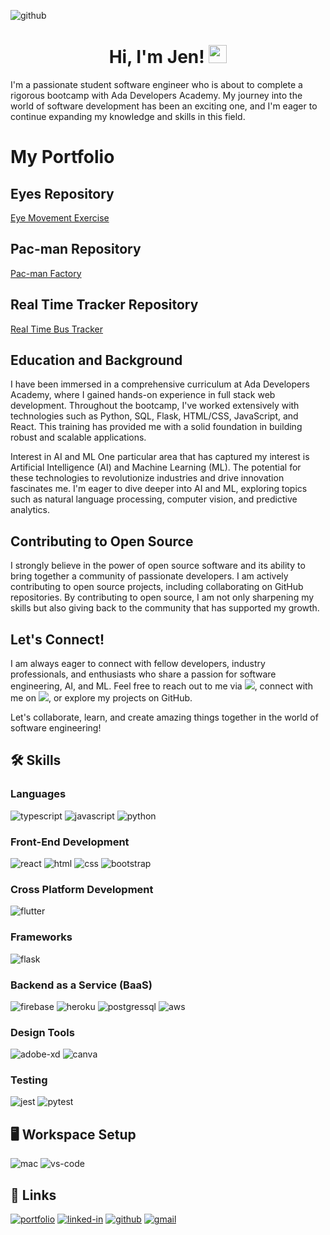 ![github](https://img.shields.io/badge/GitHub-000000?style=for-the-badge&logo=GitHub&logoColor=white)

<h1 align="center">Hi, I'm Jen! <img src="https://media.giphy.com/media/hvRJCLFzcasrR4ia7z/giphy.gif" width="29px" height="29px"></h1>
I'm a passionate student software engineer who is about to complete a rigorous bootcamp with Ada Developers Academy. My journey into the world of software development has been an exciting one, and I'm eager to continue expanding my knowledge and skills in this field.

# My Portfolio
## Eyes Repository
<a href="https://jenniferwtam.github.io/Eye-Exercise/">Eye Movement Exercise</a>

## Pac-man Repository
<a href="https://jenniferwtam.github.io/Pacman-Exercise">Pac-man Factory</a>

## Real Time Tracker Repository
<a href="https://jenniferwtam.github.io/Real-Time-Bus-Tracking/">Real Time Bus Tracker</a>

## Education and Background
I have been immersed in a comprehensive curriculum at Ada Developers Academy, where I gained hands-on experience in full stack web development. Throughout the bootcamp, I've worked extensively with technologies such as Python, SQL, Flask, HTML/CSS, JavaScript, and React. This training has provided me with a solid foundation in building robust and scalable applications.

Interest in AI and ML
One particular area that has captured my interest is Artificial Intelligence (AI) and Machine Learning (ML). The potential for these technologies to revolutionize industries and drive innovation fascinates me. I'm eager to dive deeper into AI and ML, exploring topics such as natural language processing, computer vision, and predictive analytics.

## Contributing to Open Source
I strongly believe in the power of open source software and its ability to bring together a community of passionate developers. I am actively contributing to open source projects, including collaborating on GitHub repositories. By contributing to open source, I am not only sharpening my skills but also giving back to the community that has supported my growth.

## Let's Connect!
I am always eager to connect with fellow developers, industry professionals, and enthusiasts who share a passion for software engineering, AI, and ML. Feel free to reach out to me via <img src="https://img.shields.io/badge/Gmail-D14836?style=for-the-badge&logo=gmail&logoColor=white" href="mailto:jenniferwtam@gmail.com" />, connect with me on <img src="https://img.shields.io/badge/LinkedIn-0077B5?style=for-the-badge&logo=linkedin&logoColor=white" href="https://www.linkedin/in/jenniferwtam.com" />, or explore my projects on GitHub.

Let's collaborate, learn, and create amazing things together in the world of software engineering!

## 🛠️ Skills

### Languages

![typescript](https://img.shields.io/badge/TypeScript-3178C6?style=for-the-badge&logo=typescript&logoColor=white)
![javascript](https://img.shields.io/badge/JavaScript-323330?style=for-the-badge&logo=javascript&logoColor=F7DF1E)
![python](https://img.shields.io/badge/Python-3776AB?style=for-the-badge&logo=python&logoColor=white)


### Front-End Development

![react](https://img.shields.io/badge/React-20232A?style=for-the-badge&logo=react&logoColor=61DAFB)
![html](https://img.shields.io/badge/HTML5-E34F26?style=for-the-badge&logo=html5&logoColor=white)
![css](https://img.shields.io/badge/CSS3-1572B6?style=for-the-badge&logo=css3&logoColor=white)
![bootstrap](https://img.shields.io/badge/Bootstrap-563D7C?style=for-the-badge&logo=bootstrap&logoColor=white)


### Cross Platform Development

![flutter](https://img.shields.io/badge/Flutter-28B6F6?style=for-the-badge&logo=flutter&logoColor=white)

### Frameworks

![flask](https://img.shields.io/badge/Flask-000000?style=for-the-badge&logo=flask&logoColor=white)

### Backend as a Service (BaaS)

![firebase](https://img.shields.io/badge/Firebase-ffaa00?style=for-the-badge&logo=Firebase&logoColor=white)
![heroku](https://img.shields.io/badge/Heroku-430098?style=for-the-badge&logo=heroku&logoColor=white)
![postgressql](https://img.shields.io/badge/PostgreSQL-316192?style=for-the-badge&logo=postgresql&logoColor=white)
![aws](https://img.shields.io/badge/Amazon_AWS-232F3E?style=for-the-badge&logo=amazon-aws&logoColor=white)

### Design Tools

![adobe-xd](https://img.shields.io/badge/adobe_xd-470137?style=for-the-badge&logo=adobe-xd&logoColor=white)
![canva](https://img.shields.io/badge/canva-00C4CC?style=for-the-badge&logo=canva&logoColor=white)

### Testing

![jest](https://img.shields.io/badge/Jest-C21325?style=for-the-badge&logo=jest&logoColor=white)
![pytest](https://img.shields.io/badge/Pytest-3776AB?style=for-the-badge&logo=python&logoColor=white)

## 🖥️ Workspace Setup

![mac](https://img.shields.io/badge/Apple-MacBook_Pro_2012-999999?style=for-the-badge&logo=apple&logoColor=white)
![vs-code](https://img.shields.io/badge/VS_Code-007ACC?style=for-the-badge&logo=Visual-Studio-Code&logoColor=white)


## 🔗 Links

[![portfolio](https://img.shields.io/badge/Portfolio-5340ff?style=for-the-badge&logo=Google-chrome&logoColor=white)](https://jenniferwtam.github.io/JenniferWTam/)
[![linked-in](https://img.shields.io/badge/Linked_In-0077B5?style=for-the-badge&logo=LinkedIn&logoColor=white)](https://www.linkedin.com/in/jenniferwtam/)
[![github](https://img.shields.io/badge/GitHub-000000?style=for-the-badge&logo=GitHub&logoColor=white)](https://github.com/jenniferwtam)
[![gmail](https://img.shields.io/badge/Gmail-D14836?style=for-the-badge&logo=Gmail&logoColor=white)](mailto:jenniferwtam@gmail.com)

